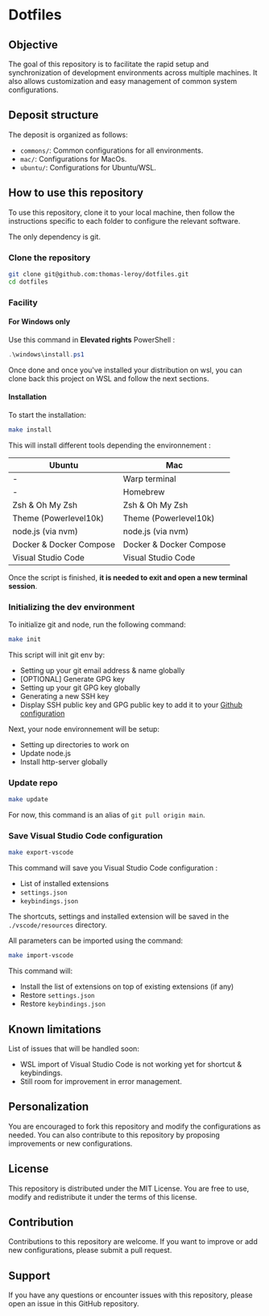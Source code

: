 # Dotfiles

## Objective

The goal of this repository is to facilitate the rapid setup and synchronization of development environments across multiple machines. It also allows customization and easy management of common system configurations.

## Deposit structure

The deposit is organized as follows:

- `commons/`: Common configurations for all environments.
- `mac/`: Configurations for MacOs.
- `ubuntu/`: Configurations for Ubuntu/WSL.

## How to use this repository

To use this repository, clone it to your local machine, then follow the instructions specific to each folder to configure the relevant software.

The only dependency is git.

### Clone the repository

```bash
git clone git@github.com:thomas-leroy/dotfiles.git
cd dotfiles
```

### Facility

#### For Windows only

Use this command in **Elevated rights** PowerShell :

```powershell
.\windows\install.ps1
```

Once done and once you've installed your distribution on wsl, you can clone back this project on WSL and follow the next sections.

#### Installation

To start the installation:

```bash
make install
```

This will install different tools depending the environnement :

| Ubuntu                  | Mac                     |
|-------------------------|-------------------------|
| -                       | Warp terminal           |
| -                       | Homebrew                |
| Zsh & Oh My Zsh         | Zsh & Oh My Zsh         |
| Theme (Powerlevel10k)   | Theme (Powerlevel10k)   |
| node.js (via nvm)       | node.js (via nvm)       |
| Docker & Docker Compose | Docker & Docker Compose |
| Visual Studio Code      | Visual Studio Code      |

Once the script is finished, **it is needed to exit and open a new terminal session**.

### Initializing the dev environment

To initialize git and node, run the following command:

```bash
make init
```

This script will init git env by:

- Setting up your git email address & name globally
- [OPTIONAL] Generate GPG key
- Setting up your git GPG key globally
- Generating a new SSH key
- Display SSH public key and GPG public key to add it to your [Github configuration](https://github.com/settings/keys)

Next, your node environnement will be setup:

- Setting up directories to work on
- Update node.js
- Install http-server globally

### Update repo

```bash
make update
```

For now, this command is an alias of `git pull origin main`.

### Save Visual Studio Code configuration

```bash
make export-vscode
```

This command will save you Visual Studio Code configuration :

- List of installed extensions
- `settings.json`
- `keybindings.json`

The shortcuts, settings and installed extension will be saved in the `./vscode/resources` directory.

All parameters can be imported using the command:

```bash
make import-vscode
```

This command will:

- Install the list of extensions on top of existing extensions (if any)
- Restore `settings.json`
- Restore `keybindings.json`

## Known limitations

List of issues that will be handled soon:

- WSL import of Visual Studio Code is not working yet for shortcut & keybindings.
- Still room for improvement in error management.

## Personalization

You are encouraged to fork this repository and modify the configurations as needed. You can also contribute to this repository by proposing improvements or new configurations.

## License

This repository is distributed under the MIT License. You are free to use, modify and redistribute it under the terms of this license.

## Contribution

Contributions to this repository are welcome. If you want to improve or add new configurations, please submit a pull request.

## Support

If you have any questions or encounter issues with this repository, please open an issue in this GitHub repository.
